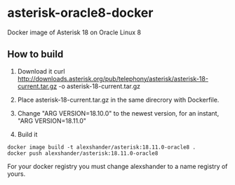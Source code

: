 # asterisk-oracle8-docker
Docker image of Asterisk 18 on Oracle Linux 8

## How to build

1. Download it curl http://downloads.asterisk.org/pub/telephony/asterisk/asterisk-18-current.tar.gz -o asterisk-18-current.tar.gz

2. Place asterisk-18-current.tar.gz in the same direcrory with Dockerfile.

3. Change "ARG VERSION=18.10.0" to the newest version, for an instant, "ARG VERSION=18.11.0"

4. Build it 
```
docker image build -t alexshander/asterisk:18.11.0-oracle8 .
docker push alexshander/asterisk:18.11.0-oracle8 
```
For your docker registry you must change alexshander to a name registry of yours.
